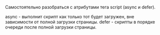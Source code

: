 Самостоятельно разобраться с атрибутами тега script (async и defer).

async - выполнит скрипт как только тот будет загружен, вне зависимости от полной загрузки страницы.
defer - скрипты в порядке очереди после полной загрузки страницы.